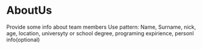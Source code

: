 # AboutUs
Provide some info about team members 
Use pattern: Name, Surname, nick, age, location, universyty or school degree, programing expirience, personl info(optional)
